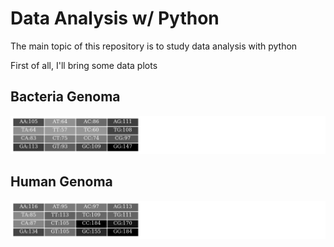 # Data Analysis w/ Python

The main topic of this repository is to study data analysis with python

First of all, I'll bring some data plots

## Bacteria Genoma

![Bacteria Genoma](bacteria.jpg)


## Human Genoma

![Human Genoma](human.jpg)
